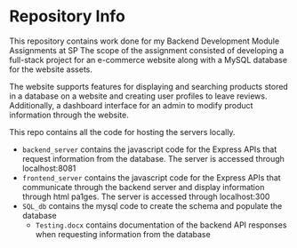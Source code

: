 # Repository Info

This repository contains work done for my Backend Development Module Assignments at SP
The scope of the assignment consisted of developing a full-stack project for an e-commerce website along with a MySQL database for the website assets.

The website supports features for displaying and searching products stored in a database on a website and creating user profiles to leave reviews. Additionally, a dashboard interface for an admin to
modify product information through the website.

This repo contains all the code for hosting the servers locally.

- `backend_server` contains the javascript code for the Express APIs that request information from the database. The server is accessed through localhost:8081
- `frontend_server` contains the javascript code for the Express APIs that communicate through the backend server and display information through html pa1ges. The server is accessed through localhost:300
- `SQL_db` contains the mysql code to create the schema and populate the database
    - `Testing.docx` contains documentation of the backend API responses when requesting information from the database
